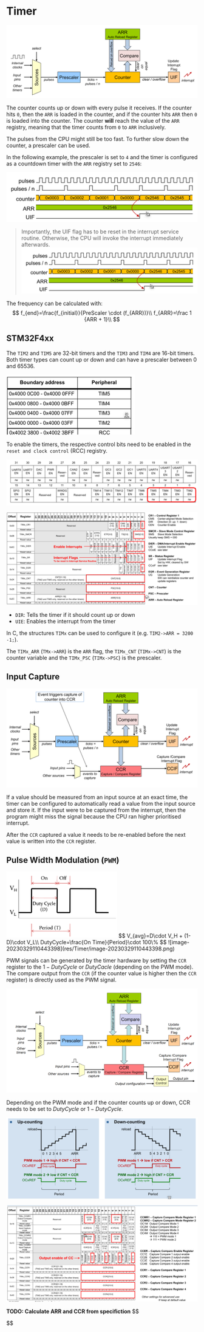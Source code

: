 # Timer

![image-20230329101136839](res/Timer/image-20230329101136839.png)

The counter counts up or down with every pulse it receives. If the counter hits `0`, then the `ARR` is loaded in the counter, and if the counter hits `ARR` then `0` is loaded into the counter. The counter **will** reach the value of the `ARR` registry, meaning that the timer counts from `0` to `ARR` inclusively.

The pulses from the CPU might still be too fast. To further slow down the counter, a prescaler can be used.

In the following example, the prescaler is set to `4` and the timer is configured as a countdown timer with the `ARR` registry set to `2546`:

![image-20230329102017878](res/Timer/image-20230329102017878.png)

> Importantly, the UIF flag has to be reset in the interrupt service routine. Otherwise, the CPU will invoke the interrupt immediately afterwards.![image-20230329102950128](res/Timer/image-20230329102950128.png)

The frequency can be calculated with:
$$
f_{end}=\frac{f_{initial}}{PreScaler \cdot (f_{ARR})}\\
f_{ARR}=\frac 1 {ARR + 1}\\
$$


## STM32F4xx

The `TIM2` and `TIM5` are 32-bit timers and the `TIM3` and `TIM4` are 16-bit timers. Both timer types can count up or down and can have a prescaler between 0 and 65536.

<img src="res/Timer/image-20230329103338242.png" alt="image-20230329103338242" style="zoom:50%;" />

To enable the timers, the respective control bits need to be enabled in the `reset and clock control` (RCC) registry.

![image-20230329103429237](res/Timer/image-20230329103429237.png)

![image-20230329103441039](res/Timer/image-20230329103441039.png)

* `DIR`: Tells the timer if it should count up or down
* `UIE`: Enables the interrupt from the timer

In C, the structures `TIMx` can be used to configure it (e.g. `TIM2->ARR = 3200 -1;`).

The `TIMx_ARR` (`TMx->ARR`) is the `ARR` flag, the `TIMx_CNT` (`TIMx->CNT`) is the counter variable and the `TIMx_PSC` (`TIMx->PSC`) is the prescaler.

## Input Capture

![image-20230329105736987](res/Timer/image-20230329105736987.png)

If a value should be measured from an input source at an exact time, the timer can be configured to automatically read a value from the input source and store it. If the input were to be captured from the interrupt, then the program might miss the signal because the CPU ran higher prioritised interrupt.

After the `CCR` captured a value it needs to be re-enabled before the next value is written into the `CCR` register.

## Pulse Width Modulation (`PWM`)

<img src="res/Timer/image-20230329110157676.png" alt="image-20230329110157676" style="zoom:50%;" />
$$
V_{avg}=D\cdot V_H + (1-D)\cdot V_L\\
DutyCycle=\frac{On Time}{Period}\cdot 100\%
$$
![image-20230329110443398](res/Timer/image-20230329110443398.png)

PWM signals can be generated by the timer hardware by setting the `CCR` register to the $1-DutyCycle$ or $DutyCacle$ (depending on the PWM mode). The compare output from the `CCR` (if the counter value is higher then the `CCR` register) is directly used as the PWM signal.

![image-20230329110618065](res/Timer/image-20230329110618065.png)

Depending on the PWM mode and if the counter counts up or down, CCR needs to be set to $DutyCycle$ or $1-DutyCycle$.

![image-20230329111305719](res/Timer/image-20230329111305719.png)

![image-20230329111742342](res/Timer/image-20230329111742342.png)

**TODO:  Calculate ARR and CCR from specifiction**
$$

$$
